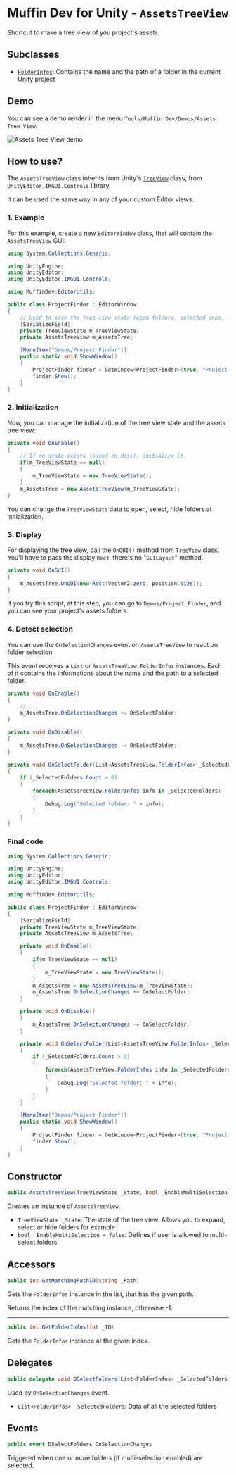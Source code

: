 # Muffin Dev for Unity - `AssetsTreeView`

Shortcut to make a tree view of you project's assets.

## Subclasses

* [`FolderInfos`](./folder-infos.md): Contains the name and the path of a folder in the current Unity project

## Demo

You can see a demo render in the menu `Tools/Muffin Dev/Demos/Assets Tree View`.

![Assets Tree View demo](./Images/assets-tree-view-example.png)

## How to use?

The `AssetsTreeView` class inherits from Unity's [`TreeView`](https://docs.unity3d.com/Manual/TreeViewAPI.html) class, from `UnityEditor.IMGUI.Controls` library.

It can be used the same way in any of your custom Editor views.

### 1. Example

For this example, create a new `EditorWindow` class, that will contain the `AssetsTreeView` GUI:

```cs
using System.Collections.Generic;

using UnityEngine;
using UnityEditor;
using UnityEditor.IMGUI.Controls;

using MuffinDev.EditorUtils;

public class ProjectFinder : EditorWindow
{
    // Used to save the tree view state (open folders, selected ones, ...). We need to serialize this filed, so that state is saved even if you close the Editor with this window open.
    [SerializeField]
    private TreeViewState m_TreeViewState;
    private AssetsTreeView m_AssetsTree;

    [MenuItem("Demos/Project Finder")]
    public static void ShowWindow()
    {
        ProjectFinder finder = GetWindow<ProjectFinder>(true, "Project Finder", true) as ProjectFinder;
        finder.Show();
    }
}
```

### 2. Initialization

Now, you can manage the initialization of the tree view state and the assets tree view:

```cs
private void OnEnable()
{
    // If no state exists (saved on disk), initialize it.
    if(m_TreeViewState == null)
    {
        m_TreeViewState = new TreeViewState();
    }
    m_AssetsTree = new AssetsTreeView(m_TreeViewState);
}
```

You can change the `TreeViewState` data to open, select, hide folders at initialization.

### 3. Display

For displaying the tree view, call the `OnGUI()` method from `TreeView` class. You'll have to pass the display `Rect`, there's no "`GUILayout`" method.

```cs
private void OnGUI()
{
    m_AssetsTree.OnGUI(new Rect(Vector2.zero, position.size));
}
```

If you try this script, at this step, you can go to `Demos/Project Finder`, and you can see your project's assets folders.

### 4. Detect selection

You can use the `OnSelectionChanges` event on `AssetsTreeView` to react on folder selection.

This event receives a `List` or `AssetsTreeView.FolderInfos` instances. Each of it contains the informations about the name and the path to a selected folder.

```cs
private void OnEnable()
{
    // ...
    m_AssetsTree.OnSelectionChanges += OnSelectFolder;
}

private void OnDisable()
{
    m_AssetsTree.OnSelectionChanges -= OnSelectFolder;
}

private void OnSelectFolder(List<AssetsTreeView.FolderInfos> _SelectedFolders)
{
    if (_SelectedFolders.Count > 0)
    {
        foreach(AssetsTreeView.FolderInfos info in _SelectedFolders)
        {
            Debug.Log("Selected folder: " + info);
        }
    }
}
```

### Final code

```cs
using System.Collections.Generic;

using UnityEngine;
using UnityEditor;
using UnityEditor.IMGUI.Controls;

using MuffinDev.EditorUtils;

public class ProjectFinder : EditorWindow
{
    [SerializeField]
    private TreeViewState m_TreeViewState;
    private AssetsTreeView m_AssetsTree;

    private void OnEnable()
    {
        if(m_TreeViewState == null)
        {
            m_TreeViewState = new TreeViewState();
        }
        m_AssetsTree = new AssetsTreeView(m_TreeViewState);
        m_AssetsTree.OnSelectionChanges += OnSelectFolder;
    }

    private void OnDisable()
    {
        m_AssetsTree.OnSelectionChanges -= OnSelectFolder;
    }

    private void OnSelectFolder(List<AssetsTreeView.FolderInfos> _SelectedFolders)
    {
        if (_SelectedFolders.Count > 0)
        {
            foreach(AssetsTreeView.FolderInfos info in _SelectedFolders)
            {
                Debug.Log("Selected folder: " + info);
            }
        }
    }

    [MenuItem("Demos/Project Finder")]
    public static void ShowWindow()
    {
        ProjectFinder finder = GetWindow<ProjectFinder>(true, "Project Finder", true) as ProjectFinder;
        finder.Show();
    }
}
```

## Constructor

```cs
public AssetsTreeView(TreeViewState _State, bool _EnableMultiSelection = false)
```

Creates an instance of `AssetsTreeView`.

* `TreeViewState _State`: The state of the tree view. Allows you to expand, select or hide folders for example
* `bool _EnableMultiSelection = false`: Defines if user is allowed to multi-select folders

## Accessors

```cs
public int GetMatchingPathID(string _Path)
```

Gets the `FolderInfos` instance in the list, that has the given path.

Returns the index of the matching instance, otherwise -1.

---

```cs
public int GetFolderInfos(int _ID)
```

Gets the `FolderInfos` instance at the given index.

## Delegates

```cs
public delegate void DSelectFolders(List<FolderInfos> _SelectedFolders)
```

Used by `OnSelectionChanges` event.

* `List<FolderInfos> _SelectedFolders`: Data of all the selected folders

## Events

```cs
public event DSelectFolders OnSelectionChanges
```

Triggered when one or more folders (if multi-selection enabled) are selected.